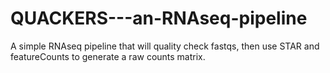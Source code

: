 # QUACKERS---an-RNAseq-pipeline
A simple RNAseq pipeline that will quality check fastqs, then use STAR and featureCounts to generate a raw counts matrix.
